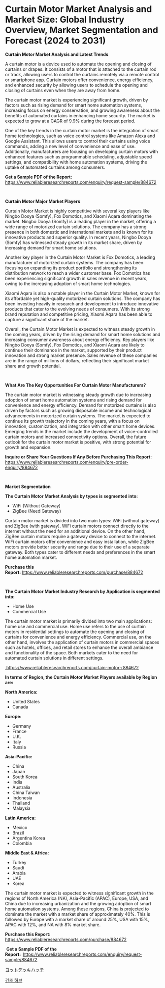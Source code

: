 <p><h1>Curtain Motor Market Analysis and Market Size: Global Industry Overview, Market Segmentation and Forecast (2024 to 2031)</h1></p><p><strong>Curtain Motor Market Analysis and Latest Trends</strong></p>
<p><p>A curtain motor is a device used to automate the opening and closing of curtains or drapes. It consists of a motor that is attached to the curtain rod or track, allowing users to control the curtains remotely via a remote control or smartphone app. Curtain motors offer convenience, energy efficiency, and enhanced security by allowing users to schedule the opening and closing of curtains even when they are away from home.</p><p>The curtain motor market is experiencing significant growth, driven by factors such as rising demand for smart home automation systems, increasing focus on energy conservation, and growing awareness about the benefits of automated curtains in enhancing home security. The market is expected to grow at a CAGR of 9.9% during the forecast period.</p><p>One of the key trends in the curtain motor market is the integration of smart home technologies, such as voice control systems like Amazon Alexa and Google Assistant. This allows users to control their curtains using voice commands, adding a new level of convenience and ease of use. Additionally, manufacturers are focusing on developing curtain motors with enhanced features such as programmable scheduling, adjustable speed settings, and compatibility with home automation systems, driving the uptake of automated curtains among consumers.</p></p>
<p><strong>Get a Sample PDF of the Report:&nbsp;</strong> <a href="https://www.reliableresearchreports.com/enquiry/request-sample/884672">https://www.reliableresearchreports.com/enquiry/request-sample/884672</a></p>
<p>&nbsp;</p>
<p><strong>Curtain Motor Major Market Players</strong></p>
<p><p>Curtain Motor Market is highly competitive with several key players like Ningbo Dooya (Somfy), Fox Domotics, and Xiaomi Aqara dominating the market. Ningbo Dooya (Somfy) is a leading player in the market, offering a wide range of motorized curtain solutions. The company has a strong presence in both domestic and international markets and is known for its innovative products and superior quality. In recent years, Ningbo Dooya (Somfy) has witnessed steady growth in its market share, driven by increasing demand for smart home solutions.</p><p>Another key player in the Curtain Motor Market is Fox Domotics, a leading manufacturer of motorized curtain systems. The company has been focusing on expanding its product portfolio and strengthening its distribution network to reach a wider customer base. Fox Domotics has been experiencing significant growth in sales revenue in recent years, owing to the increasing adoption of smart home technologies.</p><p>Xiaomi Aqara is also a notable player in the Curtain Motor Market, known for its affordable yet high-quality motorized curtain solutions. The company has been investing heavily in research and development to introduce innovative products that cater to the evolving needs of consumers. With its strong brand reputation and competitive pricing, Xiaomi Aqara has been able to capture a significant share of the market.</p><p>Overall, the Curtain Motor Market is expected to witness steady growth in the coming years, driven by the rising demand for smart home solutions and increasing consumer awareness about energy efficiency. Key players like Ningbo Dooya (Somfy), Fox Domotics, and Xiaomi Aqara are likely to continue their dominance in the market, supported by their product innovation and strong market presence. Sales revenue of these companies are in the range of millions of dollars, reflecting their significant market share and growth potential.</p></p>
<p>&nbsp;</p>
<p><strong>What Are The Key Opportunities For Curtain Motor Manufacturers?</strong></p>
<p><p>The curtain motor market is witnessing steady growth due to increasing adoption of smart home automation systems and rising demand for convenience and energy efficiency. Demand for motorized curtains is also driven by factors such as growing disposable income and technological advancements in motorized curtain systems. The market is expected to continue its growth trajectory in the coming years, with a focus on innovation, customization, and integration with other smart home devices. Emerging trends in the market include the development of voice-controlled curtain motors and increased connectivity options. Overall, the future outlook for the curtain motor market is positive, with strong potential for growth and expansion.</p></p>
<p><strong>Inquire or Share Your Questions If Any Before Purchasing This Report:</strong> <a href="https://www.reliableresearchreports.com/enquiry/pre-order-enquiry/884672">https://www.reliableresearchreports.com/enquiry/pre-order-enquiry/884672</a></p>
<p>&nbsp;</p>
<p><strong>Market Segmentation</strong></p>
<p><strong>The Curtain Motor Market Analysis by types is segmented into:</strong></p>
<p><ul><li>WiFi (Without Gateway)</li><li>ZigBee (Need Gateway)</li></ul></p>
<p><p>Curtain motor market is divided into two main types: WiFi (without gateway) and ZigBee (with gateway). WiFi curtain motors connect directly to the internet without the need for an additional device. On the other hand, ZigBee curtain motors require a gateway device to connect to the internet. WiFi curtain motors offer convenience and easy installation, while ZigBee motors provide better security and range due to their use of a separate gateway. Both types cater to different needs and preferences in the smart home automation market.</p></p>
<p><strong>Purchase this Report:&nbsp;</strong><a href="https://www.reliableresearchreports.com/purchase/884672">https://www.reliableresearchreports.com/purchase/884672</a></p>
<p>&nbsp;</p>
<p><strong>The Curtain Motor Market Industry Research by Application is segmented into:</strong></p>
<p><ul><li>Home Use</li><li>Commercial Use</li></ul></p>
<p><p>The curtain motor market is primarily divided into two main applications: home use and commercial use. Home use refers to the use of curtain motors in residential settings to automate the opening and closing of curtains for convenience and energy efficiency. Commercial use, on the other hand, involves the application of curtain motors in commercial spaces such as hotels, offices, and retail stores to enhance the overall ambiance and functionality of the space. Both markets cater to the need for automated curtain solutions in different settings.</p></p>
<p><a href="https://www.reliableresearchreports.com/curtain-motor-r884672">&nbsp;https://www.reliableresearchreports.com/curtain-motor-r884672</a></p>
<p><strong>In terms of Region, the Curtain Motor Market Players available by Region are:</strong></p>
<p>
    <p> <strong> North America: </strong>
        <ul>
            <li>United States</li>
            <li>Canada</li>
        </ul>
        </p> 
    <p> <strong> Europe: </strong>
        <ul>
            <li>Germany</li>
            <li>France</li>
            <li>U.K.</li>
            <li>Italy</li>
            <li>Russia</li>
        </ul>
        </p> 
    <p> <strong> Asia-Pacific: </strong>
        <ul>
            <li>China</li>
            <li>Japan</li>
            <li>South Korea</li>
            <li>India</li>
            <li>Australia</li>
            <li>China Taiwan</li>
            <li>Indonesia</li>
            <li>Thailand</li>
            <li>Malaysia</li>
        </ul>
        </p> 
    <p> <strong> Latin America: </strong>
        <ul>
            <li>Mexico</li>
            <li>Brazil</li>
            <li>Argentina Korea</li>
            <li>Colombia</li>
        </ul>
        </p> 
    <p> <strong> Middle East & Africa: </strong>
        <ul>
            <li>Turkey</li>
            <li>Saudi</li>
            <li>Arabia</li>
            <li>UAE</li>
            <li>Korea</li>
        </ul>
    </p>
    </p>
<p><p>The curtain motor market is expected to witness significant growth in the regions of North America (NA), Asia-Pacific (APAC), Europe, USA, and China due to increasing urbanization and the growing adoption of smart home automation systems. Among these regions, China is projected to dominate the market with a market share of approximately 40%. This is followed by Europe with a market share of around 25%, USA with 15%, APAC with 12%, and NA with 8% market share.</p></p>
<p><strong>Purchase this Report: </strong><a href="https://www.reliableresearchreports.com/purchase/884672">https://www.reliableresearchreports.com/purchase/884672</a></p>
<p>&nbsp;<strong>Get a Sample PDF of the Report:&nbsp;&nbsp;</strong><a href="https://www.reliableresearchreports.com/enquiry/request-sample/884672">https://www.reliableresearchreports.com/enquiry/request-sample/884672</a></p>
<p><strong></strong></p>
<p><p><a href="https://medium.com/@queenlitle19361/%E3%83%A8%E3%83%83%E3%83%88%E3%81%AE%E3%83%87%E3%83%83%E3%82%AD%E3%83%8F%E3%83%83%E3%83%81%E5%B8%82%E5%A0%B4%E3%81%AF-%E3%82%B7%E3%82%A7%E3%82%A2-%E3%82%B5%E3%82%A4%E3%82%BA-2031%E5%B9%B4%E3%81%BE%E3%81%A7%E3%81%AE%E4%BA%88%E6%B8%AC%E3%81%BE%E3%81%A7%E3%82%92%E7%84%A6%E7%82%B9%E3%81%AB%E3%81%97%E3%81%BE%E3%81%99-7bf5e063c29a">ヨットデッキハッチ</a></p><p><a href="https://medium.com/@fly879567/%EA%B1%B4%EC%A1%B0%EB%90%9C-%ED%97%88%EB%B8%8C-%EC%8B%9C%EC%9E%A5-%EC%8B%9C%EC%9E%A5-%EC%A0%90%EC%9C%A0%EC%9C%A8-%EC%8B%9C%EC%9E%A5-%ED%8A%B8%EB%A0%8C%EB%93%9C-%EB%B0%8F-%EB%AF%B8%EB%9E%98-%EC%84%B1%EC%9E%A5-%ED%83%90%EC%83%89-6da28e13946a">건조 허브</a></p></p>